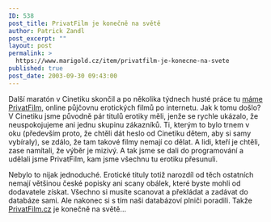 ```yaml
---
ID: 538
post_title: PrivatFilm je konečně na světě
author: Patrick Zandl
post_excerpt: ""
layout: post
permalink: >
  https://www.marigold.cz/item/privatfilm-je-konecne-na-svete
published: true
post_date: 2003-09-30 09:43:00
---
```

<P>Další maratón v Cinetiku skončil a po několika týdnech husté práce tu <A href="http://www.privatfilm.cz/">máme PrivatFilm,</A> online půjčovnu erotických filmů po internetu. Jak k tomu došlo? V Cinetiku jsme původně pár titulů erotiky měli, jenže se rychle ukázalo, že neuspokojujeme ani jednu skupinu zákazníků. Ti, kterým to bylo trnem v oku (především proto, že chtěli dát heslo od Cinetiku dětem, aby si samy vybíraly), se zdálo, že tam takové filmy nemají co dělat. A lidi, kteří je chtěli, zase namítali, že výběr je mizivý. A tak jsme se dali do programování a udělali jsme PrivatFilm, kam jsme všechnu tu erotiku přesunuli. </P>
<P>Nebylo to nijak jednoduché. Erotické tituly totiž narozdíl od těch ostatních nemají většinou české popisky ani scany obálek, které byste mohli od dodavatele získat. Všechno si musíte scanovat a překládat a zadávat do databáze sami. Ale nakonec si s tím naši databázoví plniči poradili. Takže <A href="http://www.privatfilm.cz/">PrivatFilm.cz</A> je konečně na světě...</P>